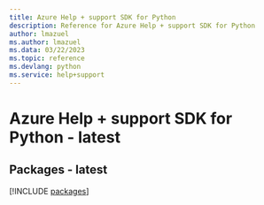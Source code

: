 ```yaml
---
title: Azure Help + support SDK for Python
description: Reference for Azure Help + support SDK for Python
author: lmazuel
ms.author: lmazuel
ms.data: 03/22/2023
ms.topic: reference
ms.devlang: python
ms.service: help+support
---
```

# Azure Help + support SDK for Python - latest
## Packages - latest
[!INCLUDE [packages](help-+-support-index.md)]